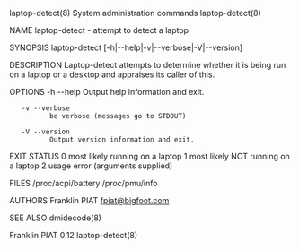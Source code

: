 laptop-detect(8)                                                                      System administration commands                                                                     laptop-detect(8)

NAME
       laptop-detect - attempt to detect a laptop

SYNOPSIS
       laptop-detect [-h|--help|-v|--verbose|-V|--version]

DESCRIPTION
       Laptop-detect attempts to determine whether it is being run on a laptop or a desktop and appraises its caller of this.

OPTIONS
       -h --help
              Output help information and exit.

       -v --verbose
              be verbose (messages go to STDOUT)

       -V --version
              Output version information and exit.

EXIT STATUS
       0    most likely running on a laptop
       1    most likely NOT running on a laptop
       2    usage error (arguments supplied)

FILES
       /proc/acpi/battery
       /proc/pmu/info

AUTHORS
       Franklin PIAT <fpiat@bigfoot.com>

SEE ALSO
       dmidecode(8)

Franklin PIAT                                                                                      0.12                                                                                  laptop-detect(8)
